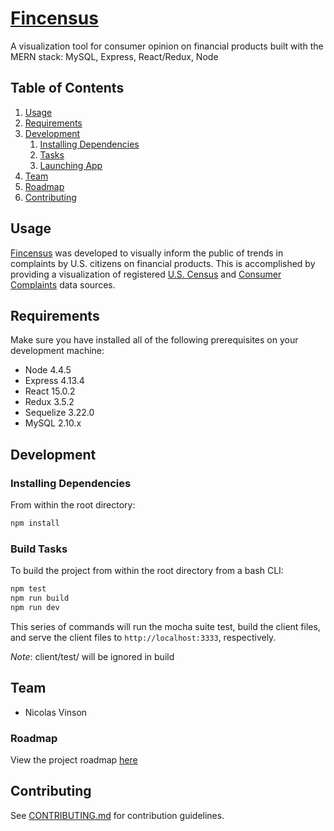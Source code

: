 # [Fincensus](https://fincensus.herokouapp.com)

A visualization tool for consumer opinion on financial products built with the MERN stack: MySQL, Express, React/Redux, Node

## Table of Contents

1. [Usage](#usage)
1. [Requirements](#requirements)
1. [Development](#development)
    1. [Installing Dependencies](#installing-dependencies)
    1. [Tasks](#tasks)
    1. [Launching App](#launching-app)
1. [Team](#team)
1. [Roadmap](#roadmap)
1. [Contributing](#contributing)

## Usage <a id="usage"></a>

[Fincensus](https://fincensus.herokouapp.com) was developed to visually inform the public of trends in complaints by U.S. citizens on financial products. This is accomplished by providing a visualization of registered [U.S. Census](http://www.census.gov/popest/data/datasets.html) and [Consumer Complaints](http://catalog.data.gov/dataset/consumer-complaint-database#topic=consumer_navigation) data sources.

## Requirements <a id="requirements"></a>

 Make sure you have installed all of the following prerequisites on your development machine:

* Node 4.4.5
* Express 4.13.4
* React 15.0.2
* Redux 3.5.2
* Sequelize 3.22.0
* MySQL 2.10.x

## Development <a id="development"></a>

### Installing Dependencies <a id="installing-dependencies"></a>

From within the root directory:

```sh
npm install
```

### Build Tasks <a id="tasks"></a>

To build the project from within the root directory from a bash CLI:

```sh
npm test
npm run build
npm run dev
```
This series of commands will run the mocha suite test, build the client files, and serve the client files to `http://localhost:3333`, respectively.

*Note*: client/test/ will be ignored in build

## Team <a id="team"></a>

+ Nicolas Vinson

### Roadmap <a id="roadmap"></a>

View the project roadmap [here](https://github.com/fincensus/issues)


## Contributing <a id="contributing"></a>

See [CONTRIBUTING.md](CONTRIBUTING.md) for contribution guidelines.
